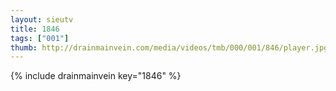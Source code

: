 ```yaml
--- 
layout: sieutv
title: 1846
tags: ["001"]
thumb: http://drainmainvein.com/media/videos/tmb/000/001/846/player.jpg
---
```

{% include drainmainvein key="1846" %} 
